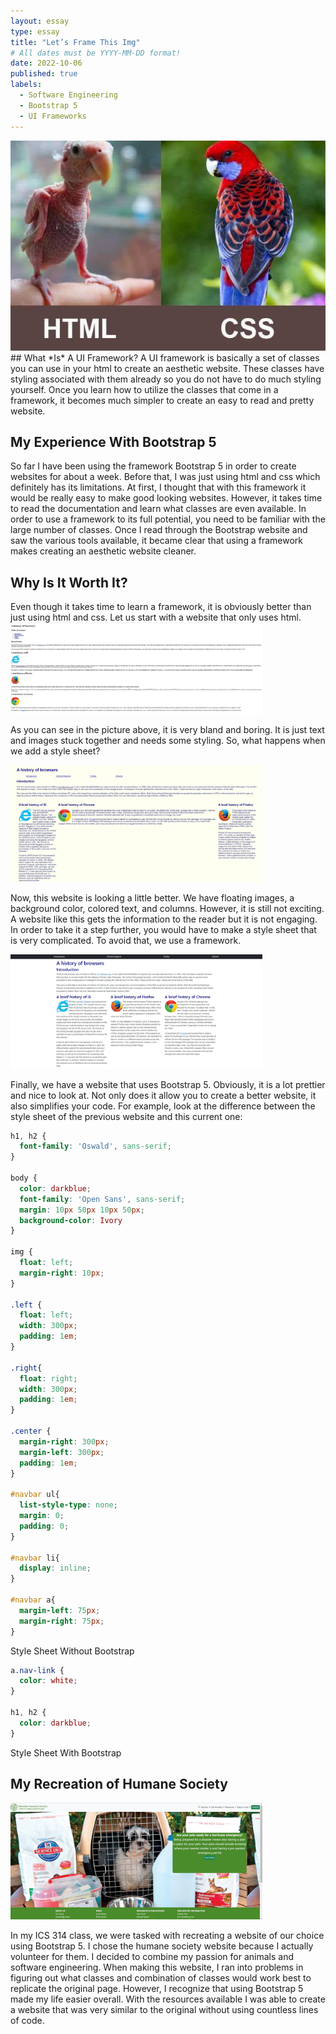 ```yaml
---
layout: essay
type: essay
title: "Let’s Frame This Img"
# All dates must be YYYY-MM-DD format!
date: 2022-10-06
published: true
labels:
  - Software Engineering
  - Bootstrap 5
  - UI Frameworks
---
```

<img width="550px" class="ui large centered image" src="../img/htmlcssmeme.jpg">
## What *Is* A UI Framework?
A UI framework is basically a set of classes you can use in your html to create an aesthetic website.  These classes have styling associated with them already so you do not have to do much styling yourself.  Once you learn how to utilize the classes that come in a framework, it becomes much simpler to create an easy to read and pretty website.

## My Experience With Bootstrap 5
So far I have been using the framework Bootstrap 5 in order to create websites for about a week.  Before that, I was just using html and css which definitely has its limitations.  At first, I thought that with this framework it would be really easy to  make good looking websites.  However, it takes time to read the documentation and learn what classes are even available.  In order to use a framework to its full potential, you need to be familiar with the large number of classes.  Once I read through the Bootstrap website and saw the various tools available, it became clear that using a framework makes creating an aesthetic website cleaner.

## Why Is It Worth It?
Even though it takes time to learn a framework, it is obviously better than just using html and css.  Let us start with a website that only uses html.  
<img width="80%" src="../img/justhtml.jpg">

As you can see in the picture above, it is very bland and boring.  It is just text and images stuck together and needs some styling.  So, what happens when we add a style sheet?

<img width="80%" class="ui large centered image" src="../img/htmlcss.jpg">

Now, this website is looking a little better.  We have floating images, a background color, colored text, and columns.  However, it is still not exciting.  A website like this gets the information to the reader but it is not engaging.  In order to take it a step further, you would have to make a style sheet that is very complicated.  To avoid that, we use a framework.

<img width="80%" class="ui large centered image" src="../img/bootstrap.jpg">
                                                                            
Finally, we have a website that uses Bootstrap 5.  Obviously, it is a lot prettier and nice to look at.  Not only does it allow you to create a better website, it also simplifies your code.  For example, look at the difference between the style sheet of the previous website and this current one:

```css
h1, h2 {
  font-family: 'Oswald', sans-serif;
}

body {
  color: darkblue;
  font-family: 'Open Sans', sans-serif;
  margin: 10px 50px 10px 50px;
  background-color: Ivory
}

img {
  float: left;
  margin-right: 10px;
}

.left {
  float: left;
  width: 300px;
  padding: 1em;
}

.right{
  float: right;
  width: 300px;
  padding: 1em;
}

.center {
  margin-right: 300px;
  margin-left: 300px;
  padding: 1em;
}

#navbar ul{
  list-style-type: none;
  margin: 0;
  padding: 0;
}

#navbar li{
  display: inline;
}

#navbar a{
  margin-left: 75px;
  margin-right: 75px;
}
```
Style Sheet Without Bootstrap

```css
a.nav-link {
  color: white;
}

h1, h2 {
  color: darkblue;
}
```
Style Sheet With Bootstrap


## My Recreation of Humane Society
<img width="80%" class="ui large centered image" src="../img/humane.jpg">
                                                                          
In my ICS 314 class, we were tasked with recreating a website of our choice using Bootstrap 5.  I chose the humane society website because I actually volunteer for them.  I decided to combine my passion for animals and software engineering.  When making this website, I ran into problems in figuring out what classes and combination of classes would work best to replicate the original page.  However, I recognize that using Bootstrap 5 made my life easier overall.  With the resources available I was able to create a website that was very similar to the original without using countless lines of code.

